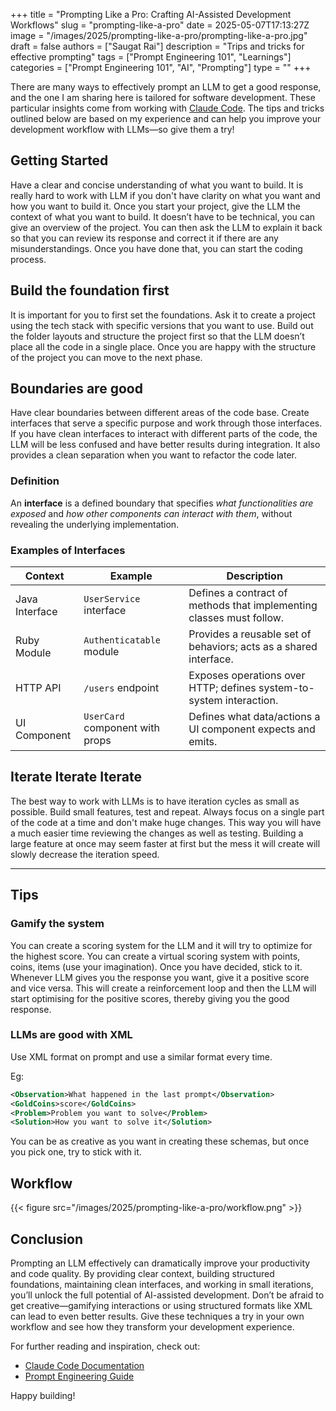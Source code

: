 +++
title = "Prompting Like a Pro: Crafting AI-Assisted Development Workflows"
slug = "prompting-like-a-pro"
date = 2025-05-07T17:13:27Z
image = "/images/2025/prompting-like-a-pro/prompting-like-a-pro.jpg"
draft = false
authors = ["Saugat Rai"]
description = "Trips and tricks for effective prompting"
tags = ["Prompt Engineering 101", "Learnings"]
categories = ["Prompt Engineering 101", "AI", "Prompting"]
type = ""
+++

There are many ways to effectively prompt an LLM to get a good response, and the one I am sharing here is tailored for software development. These particular insights come from working with [Claude Code](https://docs.anthropic.com/en/docs/claude-code/overview). The tips and tricks outlined below are based on my experience and can help you improve your development workflow with LLMs—so give them a try!

## Getting Started

Have a clear and concise understanding of what you want to build. It is really hard to work with LLM if you don't have clarity on what you want and how you want to build it. Once you start your project, give the LLM the context of what you want to build. It doesn’t have to be technical, you can give an overview of the project. You can then ask the LLM to explain it back so that you can review its response and correct it if there are any misunderstandings. Once you have done that, you can start the coding process.

## Build the foundation first

It is important for you to first set the foundations. Ask it to create a project using the tech stack with specific versions that you want to use. Build out the folder layouts and structure the project first so that the LLM doesn’t place all the code in a single place. Once you are happy with the structure of the project you can move to the next phase.

## Boundaries are good

Have clear boundaries between different areas of the code base. Create interfaces that serve a specific purpose and work through those interfaces. If you have clean interfaces to interact with different parts of the code, the LLM will be less confused and have better results during integration. It also provides a clean separation when you want to refactor the code later.

### Definition

An **interface** is a defined boundary that specifies _what functionalities are exposed_ and _how other components can interact with them_, without revealing the underlying implementation.

### Examples of Interfaces

| Context        | Example                         | Description                                                          |
| -------------- | ------------------------------- | -------------------------------------------------------------------- |
| Java Interface | `UserService` interface         | Defines a contract of methods that implementing classes must follow. |
| Ruby Module    | `Authenticatable` module        | Provides a reusable set of behaviors; acts as a shared interface.    |
| HTTP API       | `/users` endpoint               | Exposes operations over HTTP; defines system-to-system interaction.  |
| UI Component   | `UserCard` component with props | Defines what data/actions a UI component expects and emits.          |

## Iterate Iterate Iterate

The best way to work with LLMs is to have iteration cycles as small as possible. Build small features, test and repeat. Always focus on a single part of the code at a time and don't make huge changes. This way you will have a much easier time reviewing the changes as well as testing. Building a large feature at once may seem faster at first but the mess it will create will slowly decrease the iteration speed.

---

## Tips

### Gamify the system

You can create a scoring system for the LLM and it will try to optimize for the highest score. You can create a virtual scoring system with points, coins, items (use your imagination). Once you have decided, stick to it. Whenever LLM gives you the response you want, give it a positive score and vice versa. This will create a reinforcement loop and then the LLM will start optimising for the positive scores, thereby giving you the good response.

### LLMs are good with XML

Use XML format on prompt and use a similar format every time.

Eg:

```xml
<Observation>What happened in the last prompt</Observation>
<GoldCoins>score</GoldCoins>
<Problem>Problem you want to solve</Problem>
<Solution>How you want to solve it</Solution>
```

You can be as creative as you want in creating these schemas, but once you pick one, try to stick with it.

## Workflow

{{< figure src="/images/2025/prompting-like-a-pro/workflow.png" >}}

## Conclusion

Prompting an LLM effectively can dramatically improve your productivity and code quality. By providing clear context, building structured foundations, maintaining clean interfaces, and working in small iterations, you’ll unlock the full potential of AI-assisted development. Don’t be afraid to get creative—gamifying interactions or using structured formats like XML can lead to even better results. Give these techniques a try in your own workflow and see how they transform your development experience.

For further reading and inspiration, check out:

- [Claude Code Documentation](https://docs.anthropic.com/en/docs/claude-code/overview)
- [Prompt Engineering Guide](https://www.promptingguide.ai)

Happy building!
